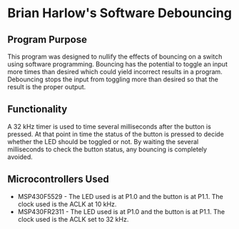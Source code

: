 # Brian Harlow's Software Debouncing

## Program Purpose
This program was designed to nullify the effects of bouncing on a switch using software programming. Bouncing has the potential to toggle an input more times than desired which could yield incorrect results in a program. Debouncing stops the input from toggling more than desired so that the result is the proper output.

## Functionality
A 32 kHz timer is used to time several milliseconds after the button is pressed. At that point in time the status of the button is pressed to decide whether the LED should be toggled or not. By waiting the several milliseconds to check the button status, any bouncing is completely avoided.

## Microcontrollers Used
* MSP430F5529 - The LED used is at P1.0 and the button is at P1.1. The clock used is the ACLK at 10 kHz.
* MSP430FR2311 - The LED used is at P1.0 and the button is at P1.1. The clock used is the ACLK set to 32 kHz.
